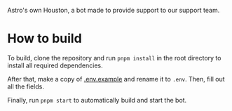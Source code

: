 Astro's own Houston, a bot made to provide support to our support team.

# How to build

To build, clone the repository and run `pnpm install` in the root directory to install all required dependencies.

After that, make a copy of [.env.example](.env.example) and rename it to `.env`. Then, fill out all the fields.

Finally, run `pnpm start` to automatically build and start the bot.
